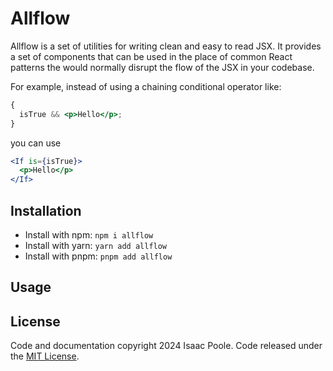 # Allflow

Allflow is a set of utilities for writing clean and easy to read JSX. It provides a set of components that can be used in the place of common React patterns the would normally disrupt the flow of the JSX in your codebase.

For example, instead of using a chaining conditional operator like:

```jsx
{
  isTrue && <p>Hello</p>;
}
```

you can use

```jsx
<If is={isTrue}>
  <p>Hello</p>
</If>
```

## Installation

- Install with npm: `npm i allflow`
- Install with yarn: `yarn add allflow`
- Install with pnpm: `pnpm add allflow`

## Usage

## License

Code and documentation copyright 2024 Isaac Poole. Code released under the [MIT License](https://github.com/isfopo/allflow/tree/main/packages/ui/LICENSE).

